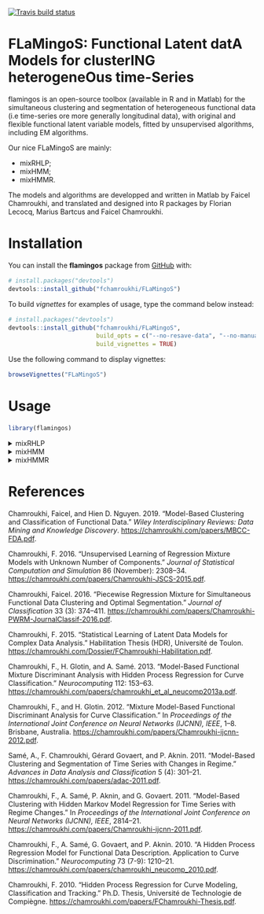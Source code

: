 
<!-- README.md is generated from README.Rmd. Please edit that file -->

<!-- badges: start -->

[![Travis build
status](https://travis-ci.org/fchamroukhi/FLaMingoS.svg?branch=master)](https://travis-ci.org/fchamroukhi/FLaMingoS)
<!-- badges: end -->

# **FLaMingoS**: **F**unctional **L**atent dat**A** **M**odels for cluster**ING** heterogene**O**us time-**S**eries

flamingos is an open-source toolbox (available in R and in Matlab) for
the simultaneous clustering and segmentation of heterogeneous functional
data (i.e time-series ore more generally longitudinal data), with
original and flexible functional latent variable models, fitted by
unsupervised algorithms, including EM algorithms.

Our nice FLaMingoS are mainly:

  - mixRHLP;
  - mixHMM;
  - mixHMMR.

The models and algorithms are developped and written in Matlab by Faicel
Chamroukhi, and translated and designed into R packages by Florian
Lecocq, Marius Bartcus and Faicel Chamroukhi.

# Installation

You can install the **flamingos** package from
[GitHub](https://github.com/fchamroukhi/FLaMingoS) with:

``` r
# install.packages("devtools")
devtools::install_github("fchamroukhi/FLaMingoS")
```

To build *vignettes* for examples of usage, type the command below
instead:

``` r
# install.packages("devtools")
devtools::install_github("fchamroukhi/FLaMingoS", 
                         build_opts = c("--no-resave-data", "--no-manual"), 
                         build_vignettes = TRUE)
```

Use the following command to display vignettes:

``` r
browseVignettes("FLaMingoS")
```

# Usage

``` r
library(flamingos)
```

<details>

<summary>mixRHLP</summary>

``` r
data("toydataset")

K <- 3 # Number of clusters
R <- 3 # Number of regimes (polynomial regression components)
p <- 1 # Degree of the polynomials
q <- 1 # Order of the logistic regression (by default 1 for contiguous segmentation)
variance_type <- "heteroskedastic" # "heteroskedastic" or "homoskedastic" model

n_tries <- 1
max_iter <- 1000
threshold <- 1e-5
verbose <- TRUE
verbose_IRLS <- FALSE
init_kmeans <- TRUE

mixrhlp <- emMixRHLP(toydataset$x, t(toydataset[,2:ncol(toydataset)]), 
                     K, R, p, q, variance_type, init_kmeans, n_tries, max_iter, 
                     threshold, verbose, verbose_IRLS)
#> EM - mixRHLP: Iteration: 1 | log-likelihood: -18129.8169520025
#> EM - mixRHLP: Iteration: 2 | log-likelihood: -16642.732267463
#> EM - mixRHLP: Iteration: 3 | log-likelihood: -16496.947898833
#> EM - mixRHLP: Iteration: 4 | log-likelihood: -16391.6755568235
#> EM - mixRHLP: Iteration: 5 | log-likelihood: -16308.151649539
#> EM - mixRHLP: Iteration: 6 | log-likelihood: -16242.6749975019
#> EM - mixRHLP: Iteration: 7 | log-likelihood: -16187.9951484578
#> EM - mixRHLP: Iteration: 8 | log-likelihood: -16138.360050325
#> EM - mixRHLP: Iteration: 9 | log-likelihood: -16092.9430959116
#> EM - mixRHLP: Iteration: 10 | log-likelihood: -16053.588838999
#> EM - mixRHLP: Iteration: 11 | log-likelihood: -16020.7365667916
#> EM - mixRHLP: Iteration: 12 | log-likelihood: -15993.7513179937
#> EM - mixRHLP: Iteration: 13 | log-likelihood: -15972.7088032469
#> EM - mixRHLP: Iteration: 14 | log-likelihood: -15957.3889127412
#> EM - mixRHLP: Iteration: 15 | log-likelihood: -15946.5663566082
#> EM - mixRHLP: Iteration: 16 | log-likelihood: -15938.693534838
#> EM - mixRHLP: Iteration: 17 | log-likelihood: -15932.584112949
#> EM - mixRHLP: Iteration: 18 | log-likelihood: -15927.5299507605
#> EM - mixRHLP: Iteration: 19 | log-likelihood: -15923.1499635319
#> EM - mixRHLP: Iteration: 20 | log-likelihood: -15919.2392546398
#> EM - mixRHLP: Iteration: 21 | log-likelihood: -15915.6795793534
#> EM - mixRHLP: Iteration: 22 | log-likelihood: -15912.3944381959
#> EM - mixRHLP: Iteration: 23 | log-likelihood: -15909.327585346
#> EM - mixRHLP: Iteration: 24 | log-likelihood: -15906.4326405988
#> EM - mixRHLP: Iteration: 25 | log-likelihood: -15903.6678636145
#> EM - mixRHLP: Iteration: 26 | log-likelihood: -15900.9933370165
#> EM - mixRHLP: Iteration: 27 | log-likelihood: -15898.3692402859
#> EM - mixRHLP: Iteration: 28 | log-likelihood: -15895.7545341827
#> EM - mixRHLP: Iteration: 29 | log-likelihood: -15893.1056775993
#> EM - mixRHLP: Iteration: 30 | log-likelihood: -15890.3751610539
#> EM - mixRHLP: Iteration: 31 | log-likelihood: -15887.5097378815
#> EM - mixRHLP: Iteration: 32 | log-likelihood: -15884.4482946475
#> EM - mixRHLP: Iteration: 33 | log-likelihood: -15881.1193453446
#> EM - mixRHLP: Iteration: 34 | log-likelihood: -15877.4381561224
#> EM - mixRHLP: Iteration: 35 | log-likelihood: -15873.3037170772
#> EM - mixRHLP: Iteration: 36 | log-likelihood: -15868.595660791
#> EM - mixRHLP: Iteration: 37 | log-likelihood: -15863.171868441
#> EM - mixRHLP: Iteration: 38 | log-likelihood: -15856.8678694783
#> EM - mixRHLP: Iteration: 39 | log-likelihood: -15849.5002500459
#> EM - mixRHLP: Iteration: 40 | log-likelihood: -15840.8778843568
#> EM - mixRHLP: Iteration: 41 | log-likelihood: -15830.8267303162
#> EM - mixRHLP: Iteration: 42 | log-likelihood: -15819.2343887404
#> EM - mixRHLP: Iteration: 43 | log-likelihood: -15806.11425583
#> EM - mixRHLP: Iteration: 44 | log-likelihood: -15791.6651550126
#> EM - mixRHLP: Iteration: 45 | log-likelihood: -15776.2575311116
#> EM - mixRHLP: Iteration: 46 | log-likelihood: -15760.2525673176
#> EM - mixRHLP: Iteration: 47 | log-likelihood: -15743.6600428386
#> EM - mixRHLP: Iteration: 48 | log-likelihood: -15725.8494727209
#> EM - mixRHLP: Iteration: 49 | log-likelihood: -15705.5392028324
#> EM - mixRHLP: Iteration: 50 | log-likelihood: -15681.0330055801
#> EM - mixRHLP: Iteration: 51 | log-likelihood: -15650.7058006772
#> EM - mixRHLP: Iteration: 52 | log-likelihood: -15614.1891628978
#> EM - mixRHLP: Iteration: 53 | log-likelihood: -15574.3209962234
#> EM - mixRHLP: Iteration: 54 | log-likelihood: -15536.9561042095
#> EM - mixRHLP: Iteration: 55 | log-likelihood: -15505.9888676546
#> EM - mixRHLP: Iteration: 56 | log-likelihood: -15480.3479747868
#> EM - mixRHLP: Iteration: 57 | log-likelihood: -15456.7432033066
#> EM - mixRHLP: Iteration: 58 | log-likelihood: -15432.855894347
#> EM - mixRHLP: Iteration: 59 | log-likelihood: -15408.4123139152
#> EM - mixRHLP: Iteration: 60 | log-likelihood: -15384.7708355233
#> EM - mixRHLP: Iteration: 61 | log-likelihood: -15363.3704926307
#> EM - mixRHLP: Iteration: 62 | log-likelihood: -15344.3247788467
#> EM - mixRHLP: Iteration: 63 | log-likelihood: -15326.444200793
#> EM - mixRHLP: Iteration: 64 | log-likelihood: -15308.1502066517
#> EM - mixRHLP: Iteration: 65 | log-likelihood: -15288.3650661699
#> EM - mixRHLP: Iteration: 66 | log-likelihood: -15267.1380314858
#> EM - mixRHLP: Iteration: 67 | log-likelihood: -15245.8151021308
#> EM - mixRHLP: Iteration: 68 | log-likelihood: -15226.3007649639
#> EM - mixRHLP: Iteration: 69 | log-likelihood: -15209.9671868432
#> EM - mixRHLP: Iteration: 70 | log-likelihood: -15197.3697193674
#> EM - mixRHLP: Iteration: 71 | log-likelihood: -15187.8845852548
#> EM - mixRHLP: Iteration: 72 | log-likelihood: -15180.4065779427
#> EM - mixRHLP: Iteration: 73 | log-likelihood: -15174.1897193241
#> EM - mixRHLP: Iteration: 74 | log-likelihood: -15168.8680084075
#> EM - mixRHLP: Iteration: 75 | log-likelihood: -15164.1615627415
#> EM - mixRHLP: Iteration: 76 | log-likelihood: -15159.6679572457
#> EM - mixRHLP: Iteration: 77 | log-likelihood: -15155.1488045656
#> EM - mixRHLP: Iteration: 78 | log-likelihood: -15150.9231858137
#> EM - mixRHLP: Iteration: 79 | log-likelihood: -15147.2212168192
#> EM - mixRHLP: Iteration: 80 | log-likelihood: -15144.078942659
#> EM - mixRHLP: Iteration: 81 | log-likelihood: -15141.3516305636
#> EM - mixRHLP: Iteration: 82 | log-likelihood: -15138.8602529876
#> EM - mixRHLP: Iteration: 83 | log-likelihood: -15136.5059345662
#> EM - mixRHLP: Iteration: 84 | log-likelihood: -15134.2384537766
#> EM - mixRHLP: Iteration: 85 | log-likelihood: -15132.0298589309
#> EM - mixRHLP: Iteration: 86 | log-likelihood: -15129.8608706576
#> EM - mixRHLP: Iteration: 87 | log-likelihood: -15127.7157936565
#> EM - mixRHLP: Iteration: 88 | log-likelihood: -15125.5797196054
#> EM - mixRHLP: Iteration: 89 | log-likelihood: -15123.4372146492
#> EM - mixRHLP: Iteration: 90 | log-likelihood: -15121.2712280838
#> EM - mixRHLP: Iteration: 91 | log-likelihood: -15119.0622569401
#> EM - mixRHLP: Iteration: 92 | log-likelihood: -15116.7874031382
#> EM - mixRHLP: Iteration: 93 | log-likelihood: -15114.4192658119
#> EM - mixRHLP: Iteration: 94 | log-likelihood: -15111.9245293407
#> EM - mixRHLP: Iteration: 95 | log-likelihood: -15109.262047444
#> EM - mixRHLP: Iteration: 96 | log-likelihood: -15106.3802520661
#> EM - mixRHLP: Iteration: 97 | log-likelihood: -15103.2137059945
#> EM - mixRHLP: Iteration: 98 | log-likelihood: -15099.6787565231
#> EM - mixRHLP: Iteration: 99 | log-likelihood: -15095.6664401258
#> EM - mixRHLP: Iteration: 100 | log-likelihood: -15091.0341403017
#> EM - mixRHLP: Iteration: 101 | log-likelihood: -15085.5952981967
#> EM - mixRHLP: Iteration: 102 | log-likelihood: -15079.1100803411
#> EM - mixRHLP: Iteration: 103 | log-likelihood: -15071.2863215881
#> EM - mixRHLP: Iteration: 104 | log-likelihood: -15061.8155026615
#> EM - mixRHLP: Iteration: 105 | log-likelihood: -15050.4931948422
#> EM - mixRHLP: Iteration: 106 | log-likelihood: -15037.4728804542
#> EM - mixRHLP: Iteration: 107 | log-likelihood: -15023.5663638262
#> EM - mixRHLP: Iteration: 108 | log-likelihood: -15010.227713049
#> EM - mixRHLP: Iteration: 109 | log-likelihood: -14998.9216243488
#> EM - mixRHLP: Iteration: 110 | log-likelihood: -14990.3428946115
#> EM - mixRHLP: Iteration: 111 | log-likelihood: -14984.2931646741
#> EM - mixRHLP: Iteration: 112 | log-likelihood: -14980.0317050997
#> EM - mixRHLP: Iteration: 113 | log-likelihood: -14976.7574542595
#> EM - mixRHLP: Iteration: 114 | log-likelihood: -14973.9768267566
#> EM - mixRHLP: Iteration: 115 | log-likelihood: -14971.5304235767
#> EM - mixRHLP: Iteration: 116 | log-likelihood: -14969.3710026547
#> EM - mixRHLP: Iteration: 117 | log-likelihood: -14967.3301314624
#> EM - mixRHLP: Iteration: 118 | log-likelihood: -14965.1319732928
#> EM - mixRHLP: Iteration: 119 | log-likelihood: -14962.818626259
#> EM - mixRHLP: Iteration: 120 | log-likelihood: -14961.1657986148
#> EM - mixRHLP: Iteration: 121 | log-likelihood: -14960.1001793804
#> EM - mixRHLP: Iteration: 122 | log-likelihood: -14959.2029493404
#> EM - mixRHLP: Iteration: 123 | log-likelihood: -14958.3643653619
#> EM - mixRHLP: Iteration: 124 | log-likelihood: -14957.5579272948
#> EM - mixRHLP: Iteration: 125 | log-likelihood: -14956.7769206505
#> EM - mixRHLP: Iteration: 126 | log-likelihood: -14956.0220832192
#> EM - mixRHLP: Iteration: 127 | log-likelihood: -14955.2990068376
#> EM - mixRHLP: Iteration: 128 | log-likelihood: -14954.6080936987
#> EM - mixRHLP: Iteration: 129 | log-likelihood: -14953.9546052572
#> EM - mixRHLP: Iteration: 130 | log-likelihood: -14953.3424683065
#> EM - mixRHLP: Iteration: 131 | log-likelihood: -14952.7742704947
#> EM - mixRHLP: Iteration: 132 | log-likelihood: -14952.2512735504
#> EM - mixRHLP: Iteration: 133 | log-likelihood: -14951.7732467988
#> EM - mixRHLP: Iteration: 134 | log-likelihood: -14951.3384384815
#> EM - mixRHLP: Iteration: 135 | log-likelihood: -14950.9439547413
#> EM - mixRHLP: Iteration: 136 | log-likelihood: -14950.5860673359
#> EM - mixRHLP: Iteration: 137 | log-likelihood: -14950.2605961901
#> EM - mixRHLP: Iteration: 138 | log-likelihood: -14949.9632302133
#> EM - mixRHLP: Iteration: 139 | log-likelihood: -14949.6897803656
#> EM - mixRHLP: Iteration: 140 | log-likelihood: -14949.4363440458
#> EM - mixRHLP: Iteration: 141 | log-likelihood: -14949.1993934329
#> EM - mixRHLP: Iteration: 142 | log-likelihood: -14948.9758045711
#> EM - mixRHLP: Iteration: 143 | log-likelihood: -14948.7628462595
#> EM - mixRHLP: Iteration: 144 | log-likelihood: -14948.5581447387
#> EM - mixRHLP: Iteration: 145 | log-likelihood: -14948.3596363733
#> EM - mixRHLP: Iteration: 146 | log-likelihood: -14948.1655161518
#> EM - mixRHLP: Iteration: 147 | log-likelihood: -14947.9741866833
#> EM - mixRHLP: Iteration: 148 | log-likelihood: -14947.7842100466
#> EM - mixRHLP: Iteration: 149 | log-likelihood: -14947.5942633197
#> EM - mixRHLP: Iteration: 150 | log-likelihood: -14947.4030977377
#> EM - mixRHLP: Iteration: 151 | log-likelihood: -14947.2095010109
#> EM - mixRHLP: Iteration: 152 | log-likelihood: -14947.0122620331
#> EM - mixRHLP: Iteration: 153 | log-likelihood: -14946.8101371804
#> EM - mixRHLP: Iteration: 154 | log-likelihood: -14946.6018173877
#> EM - mixRHLP: Iteration: 155 | log-likelihood: -14946.3858952193
#> EM - mixRHLP: Iteration: 156 | log-likelihood: -14946.1608312027
#> EM - mixRHLP: Iteration: 157 | log-likelihood: -14945.9249187549
#> EM - mixRHLP: Iteration: 158 | log-likelihood: -14945.676247118
#> EM - mixRHLP: Iteration: 159 | log-likelihood: -14945.4126618353
#> EM - mixRHLP: Iteration: 160 | log-likelihood: -14945.1317224602
#> EM - mixRHLP: Iteration: 161 | log-likelihood: -14944.8306573941
#> EM - mixRHLP: Iteration: 162 | log-likelihood: -14944.5063160023
#> EM - mixRHLP: Iteration: 163 | log-likelihood: -14944.1551184229
#> EM - mixRHLP: Iteration: 164 | log-likelihood: -14943.7730037188
#> EM - mixRHLP: Iteration: 165 | log-likelihood: -14943.355377134
#> EM - mixRHLP: Iteration: 166 | log-likelihood: -14942.8970570836
#> EM - mixRHLP: Iteration: 167 | log-likelihood: -14942.3922219831
#> EM - mixRHLP: Iteration: 168 | log-likelihood: -14941.8343559995
#> EM - mixRHLP: Iteration: 169 | log-likelihood: -14941.2161912546
#> EM - mixRHLP: Iteration: 170 | log-likelihood: -14940.5296397031
#> EM - mixRHLP: Iteration: 171 | log-likelihood: -14939.7657190993
#> EM - mixRHLP: Iteration: 172 | log-likelihood: -14938.9144460343
#> EM - mixRHLP: Iteration: 173 | log-likelihood: -14937.9647057519
#> EM - mixRHLP: Iteration: 174 | log-likelihood: -14936.9040831122
#> EM - mixRHLP: Iteration: 175 | log-likelihood: -14935.7186499891
#> EM - mixRHLP: Iteration: 176 | log-likelihood: -14934.3927038884
#> EM - mixRHLP: Iteration: 177 | log-likelihood: -14932.9084527435
#> EM - mixRHLP: Iteration: 178 | log-likelihood: -14931.245639997
#> EM - mixRHLP: Iteration: 179 | log-likelihood: -14929.3811026273
#> EM - mixRHLP: Iteration: 180 | log-likelihood: -14927.2882537299
#> EM - mixRHLP: Iteration: 181 | log-likelihood: -14924.9364821865
#> EM - mixRHLP: Iteration: 182 | log-likelihood: -14922.2904675358
#> EM - mixRHLP: Iteration: 183 | log-likelihood: -14919.3094231961
#> EM - mixRHLP: Iteration: 184 | log-likelihood: -14915.9463144684
#> EM - mixRHLP: Iteration: 185 | log-likelihood: -14912.1471647651
#> EM - mixRHLP: Iteration: 186 | log-likelihood: -14907.8506901999
#> EM - mixRHLP: Iteration: 187 | log-likelihood: -14902.9887290339
#> EM - mixRHLP: Iteration: 188 | log-likelihood: -14897.4883102736
#> EM - mixRHLP: Iteration: 189 | log-likelihood: -14891.27676833
#> EM - mixRHLP: Iteration: 190 | log-likelihood: -14884.2919447409
#> EM - mixRHLP: Iteration: 191 | log-likelihood: -14876.4995909623
#> EM - mixRHLP: Iteration: 192 | log-likelihood: -14867.9179321727
#> EM - mixRHLP: Iteration: 193 | log-likelihood: -14858.6442978196
#> EM - mixRHLP: Iteration: 194 | log-likelihood: -14848.8804338117
#> EM - mixRHLP: Iteration: 195 | log-likelihood: -14838.9872847758
#> EM - mixRHLP: Iteration: 196 | log-likelihood: -14829.6292321768
#> EM - mixRHLP: Iteration: 197 | log-likelihood: -14821.8717823403
#> EM - mixRHLP: Iteration: 198 | log-likelihood: -14816.6461672058
#> EM - mixRHLP: Iteration: 199 | log-likelihood: -14813.7497363742
#> EM - mixRHLP: Iteration: 200 | log-likelihood: -14812.2267827519
#> EM - mixRHLP: Iteration: 201 | log-likelihood: -14811.4198287137
#> EM - mixRHLP: Iteration: 202 | log-likelihood: -14811.0049217051
#> EM - mixRHLP: Iteration: 203 | log-likelihood: -14810.7960368513
#> EM - mixRHLP: Iteration: 204 | log-likelihood: -14810.6883875777

mixrhlp$summary()
#> ------------------------
#> Fitted mixRHLP model
#> ------------------------
#> 
#> MixRHLP model with K = 3 clusters and R = 3 regimes:
#> 
#>  log-likelihood nu       AIC       BIC       ICL
#>       -14810.69 41 -14851.69 -14880.41 -14880.41
#> 
#> Clustering table (Number of curves in each clusters):
#> 
#>  1  2  3 
#> 10 10 10 
#> 
#> Mixing probabilities (cluster weights):
#>          1         2         3
#>  0.3333333 0.3333333 0.3333333
#> 
#> 
#> --------------------
#> Cluster 1 (k = 1):
#> 
#> Regression coefficients for each regime/segment r (r=1...R):
#> 
#>     Beta(r = 1) Beta(r = 2) Beta(r = 3)
#> 1     6.8902863   5.1134337  3.90153421
#> X^1   0.9265632  -0.3959402  0.08748466
#> 
#> Variances:
#> 
#>  Sigma2(r = 1) Sigma2(r = 2) Sigma2(r = 3)
#>       0.981915     0.9787717     0.9702211
#> 
#> --------------------
#> Cluster 2 (k = 2):
#> 
#> Regression coefficients for each regime/segment r (r=1...R):
#> 
#>     Beta(r = 1) Beta(r = 2) Beta(r = 3)
#> 1    4.96556671   6.7326717   4.8807183
#> X^1  0.08880479   0.4984443   0.1350271
#> 
#> Variances:
#> 
#>  Sigma2(r = 1) Sigma2(r = 2) Sigma2(r = 3)
#>      0.9559969       1.03849     0.9506928
#> 
#> --------------------
#> Cluster 3 (k = 3):
#> 
#> Regression coefficients for each regime/segment r (r=1...R):
#> 
#>     Beta(r = 1) Beta(r = 2) Beta(r = 3)
#> 1     6.3513369    4.214736   6.6536553
#> X^1  -0.2449377    0.839666   0.1024863
#> 
#> Variances:
#> 
#>  Sigma2(r = 1) Sigma2(r = 2) Sigma2(r = 3)
#>      0.9498285     0.9270384      1.001413

mixrhlp$plot()
```

<img src="man/figures/README-unnamed-chunk-6-1.png" style="display: block; margin: auto;" /><img src="man/figures/README-unnamed-chunk-6-2.png" style="display: block; margin: auto;" /><img src="man/figures/README-unnamed-chunk-6-3.png" style="display: block; margin: auto;" /><img src="man/figures/README-unnamed-chunk-6-4.png" style="display: block; margin: auto;" /><img src="man/figures/README-unnamed-chunk-6-5.png" style="display: block; margin: auto;" />

</details>

<details>

<summary>mixHMM</summary>

``` r
data("toydataset")

K <- 3 # Number of clusters
R <- 3 # Number of regimes (HMM states)
variance_type <- "heteroskedastic" # "heteroskedastic" or "homoskedastic" model

ordered_states <- TRUE
n_tries <- 1
max_iter <- 1000
init_kmeans <- TRUE
threshold <- 1e-6
verbose <- TRUE

mixhmm <- emMixHMM(t(toydataset[,2:ncol(toydataset)]), K, R, variance_type,
                   ordered_states, init_kmeans, n_tries, max_iter, 
                   threshold, verbose)
#> EM - mixHMMs: Iteration: 1 | log-likelihood: -19054.7157954833
#> EM - mixHMMs: Iteration: 2 | log-likelihood: -15386.7973253636
#> EM - mixHMMs: Iteration: 3 | log-likelihood: -15141.8435629464
#> EM - mixHMMs: Iteration: 4 | log-likelihood: -15058.7251666378
#> EM - mixHMMs: Iteration: 5 | log-likelihood: -15055.5058566489
#> EM - mixHMMs: Iteration: 6 | log-likelihood: -15055.4877310423
#> EM - mixHMMs: Iteration: 7 | log-likelihood: -15055.4876146553

mixhmm$summary()
#> -----------------------
#> Fitted mixHMM model
#> -----------------------
#> 
#> MixHMM model with K = 3 clusters and R = 3 regimes:
#> 
#>  log-likelihood nu       AIC       BIC
#>       -15055.49 41 -15096.49 -15125.21
#> 
#> Clustering table (Number of curves in each clusters):
#> 
#>  1  2  3 
#> 10 10 10 
#> 
#> Mixing probabilities (cluster weights):
#>          1         2         3
#>  0.3333333 0.3333333 0.3333333
#> 
#> 
#> -------------------
#> Cluster 1 (k = 1):
#> 
#> Means:
#> 
#>     r = 1    r = 2    r = 3
#>  6.319189 4.583954 6.722627
#> 
#> Variances:
#> 
#>  Sigma2(r = 1) Sigma2(r = 2) Sigma2(r = 3)
#>      0.9571803     0.9504731       1.01553
#> 
#> -------------------
#> Cluster 2 (k = 2):
#> 
#> Means:
#> 
#>    r = 1    r = 2    r = 3
#>  7.00202 4.964273 3.979626
#> 
#> Variances:
#> 
#>  Sigma2(r = 1) Sigma2(r = 2) Sigma2(r = 3)
#>      0.9858726     0.9884542     0.9651437
#> 
#> -------------------
#> Cluster 3 (k = 3):
#> 
#> Means:
#> 
#>     r = 1    r = 2    r = 3
#>  4.987066 6.963998 4.987279
#> 
#> Variances:
#> 
#>  Sigma2(r = 1) Sigma2(r = 2) Sigma2(r = 3)
#>      0.9578459      1.045573      0.952294

mixhmm$plot()
```

<img src="man/figures/README-unnamed-chunk-7-1.png" style="display: block; margin: auto;" /><img src="man/figures/README-unnamed-chunk-7-2.png" style="display: block; margin: auto;" /><img src="man/figures/README-unnamed-chunk-7-3.png" style="display: block; margin: auto;" />

</details>

<details>

<summary>mixHMMR</summary>

``` r
data("toydataset")

K <- 3 # Number of clusters
R <- 3 # Number of regimes/states
p <- 1 # Degree of the polynomial regression
variance_type <- "heteroskedastic" # "heteroskedastic" or "homoskedastic" model

ordered_states <- TRUE
n_tries <- 1
max_iter <- 1000
init_kmeans <- TRUE
threshold <- 1e-6
verbose <- TRUE

mixhmmr <- emMixHMMR(toydataset$x, t(toydataset[,2:ncol(toydataset)]), K, R, p,
                     variance_type, ordered_states, init_kmeans, n_tries, 
                     max_iter, threshold, verbose)
#> EM - mixHMMR: Iteration: 1 || log-likelihood: -18975.6323298895
#> EM - mixHMMR: Iteration: 2 || log-likelihood: -15198.5811534058
#> EM - mixHMMR: Iteration: 3 || log-likelihood: -15118.0350455527
#> EM - mixHMMR: Iteration: 4 || log-likelihood: -15086.2933826057
#> EM - mixHMMR: Iteration: 5 || log-likelihood: -15084.2502053712
#> EM - mixHMMR: Iteration: 6 || log-likelihood: -15083.7770153797
#> EM - mixHMMR: Iteration: 7 || log-likelihood: -15083.3586992156
#> EM - mixHMMR: Iteration: 8 || log-likelihood: -15082.8291034608
#> EM - mixHMMR: Iteration: 9 || log-likelihood: -15082.2407744542
#> EM - mixHMMR: Iteration: 10 || log-likelihood: -15081.6808462523
#> EM - mixHMMR: Iteration: 11 || log-likelihood: -15081.175618676
#> EM - mixHMMR: Iteration: 12 || log-likelihood: -15080.5819574865
#> EM - mixHMMR: Iteration: 13 || log-likelihood: -15079.3118011276
#> EM - mixHMMR: Iteration: 14 || log-likelihood: -15076.8073408977
#> EM - mixHMMR: Iteration: 15 || log-likelihood: -15073.8399600893
#> EM - mixHMMR: Iteration: 16 || log-likelihood: -15067.6884092484
#> EM - mixHMMR: Iteration: 17 || log-likelihood: -15054.9127597414
#> EM - mixHMMR: Iteration: 18 || log-likelihood: -15049.4000307536
#> EM - mixHMMR: Iteration: 19 || log-likelihood: -15049.0221351022
#> EM - mixHMMR: Iteration: 20 || log-likelihood: -15048.997021329
#> EM - mixHMMR: Iteration: 21 || log-likelihood: -15048.9949507534

mixhmmr$summary()
#> ------------------------
#> Fitted mixHMMR model
#> ------------------------
#> 
#> MixHMMR model with K = 3 clusters and R = 3 regimes:
#> 
#>  log-likelihood nu       AIC       BIC       ICL
#>       -15048.99 50 -15098.99 -15134.02 -15134.02
#> 
#> Clustering table (Number of curves in each clusters):
#> 
#>  1  2  3 
#> 10 10 10 
#> 
#> Mixing probabilities (cluster weights):
#>          1         2         3
#>  0.3333333 0.3333333 0.3333333
#> 
#> 
#> --------------------
#> Cluster 1 (k = 1):
#> 
#> Regression coefficients for each regime/segment r (r=1...R):
#> 
#>     Beta(r = 1) Beta(r = 2) Beta(r = 3)
#> 1     4.9512819   6.8393804   4.9076599
#> X^1   0.2099508   0.2822775   0.1031626
#> 
#> Variances:
#> 
#>  Sigma2(r = 1) Sigma2(r = 2) Sigma2(r = 3)
#>      0.9576192      1.045043      0.952047
#> 
#> --------------------
#> Cluster 2 (k = 2):
#> 
#> Regression coefficients for each regime/segment r (r=1...R):
#> 
#>     Beta(r = 1) Beta(r = 2) Beta(r = 3)
#> 1     6.3552432   4.2868818   6.5327846
#> X^1  -0.2865404   0.6907212   0.2429291
#> 
#> Variances:
#> 
#>  Sigma2(r = 1) Sigma2(r = 2) Sigma2(r = 3)
#>      0.9587975     0.9481068       1.01388
#> 
#> --------------------
#> Cluster 3 (k = 3):
#> 
#> Regression coefficients for each regime/segment r (r=1...R):
#> 
#>     Beta(r = 1) Beta(r = 2) Beta(r = 3)
#> 1      6.870328   5.1511267   3.9901300
#> X^1    1.204150  -0.4601777  -0.0155753
#> 
#> Variances:
#> 
#>  Sigma2(r = 1) Sigma2(r = 2) Sigma2(r = 3)
#>      0.9776399     0.9895623       0.96457

mixhmmr$plot()
```

<img src="man/figures/README-unnamed-chunk-8-1.png" style="display: block; margin: auto;" /><img src="man/figures/README-unnamed-chunk-8-2.png" style="display: block; margin: auto;" /><img src="man/figures/README-unnamed-chunk-8-3.png" style="display: block; margin: auto;" />

</details>

# References

<div id="refs" class="references">

<div id="ref-Chamroukhi-FDA-2018">

Chamroukhi, Faicel, and Hien D. Nguyen. 2019. “Model-Based Clustering
and Classification of Functional Data.” *Wiley Interdisciplinary
Reviews: Data Mining and Knowledge Discovery*.
<https://chamroukhi.com/papers/MBCC-FDA.pdf>.

</div>

<div id="ref-Chamroukhi-RobustEMMixReg2015">

Chamroukhi, F. 2016. “Unsupervised Learning of Regression Mixture Models
with Unknown Number of Components.” *Journal of Statistical Computation
and Simulation* 86 (November): 2308–34.
<https://chamroukhi.com/papers/Chamroukhi-JSCS-2015.pdf>.

</div>

<div id="ref-Chamroukhi-PWRM-2016">

Chamroukhi, Faicel. 2016. “Piecewise Regression Mixture for Simultaneous
Functional Data Clustering and Optimal Segmentation.” *Journal of
Classification* 33 (3): 374–411.
<https://chamroukhi.com/papers/Chamroukhi-PWRM-JournalClassif-2016.pdf>.

</div>

<div id="ref-Chamroukhi-HDR-2015">

Chamroukhi, F. 2015. “Statistical Learning of Latent Data Models for
Complex Data Analysis.” Habilitation Thesis (HDR), Université de Toulon.
<https://chamroukhi.com/Dossier/FChamroukhi-Habilitation.pdf>.

</div>

<div id="ref-Chamroukhi-FMDA-neucomp2013">

Chamroukhi, F., H. Glotin, and A. Samé. 2013. “Model-Based Functional
Mixture Discriminant Analysis with Hidden Process Regression for Curve
Classification.” *Neurocomputing* 112: 153–63.
<https://chamroukhi.com/papers/chamroukhi_et_al_neucomp2013a.pdf>.

</div>

<div id="ref-Chamroukhi-IJCNN-2012">

Chamroukhi, F., and H. Glotin. 2012. “Mixture Model-Based Functional
Discriminant Analysis for Curve Classification.” In *Proceedings of the
International Joint Conference on Neural Networks (IJCNN), IEEE*, 1–8.
Brisbane, Australia.
<https://chamroukhi.com/papers/Chamroukhi-ijcnn-2012.pdf>.

</div>

<div id="ref-Chamroukhi-MixRHLP-2011">

Samé, A., F. Chamroukhi, Gérard Govaert, and P. Aknin. 2011.
“Model-Based Clustering and Segmentation of Time Series with Changes
in Regime.” *Advances in Data Analysis and Classification* 5 (4):
301–21. <https://chamroukhi.com/papers/adac-2011.pdf>.

</div>

<div id="ref-Chamroukhi-IJCNN-2011">

Chamroukhi, F., A. Samé, P. Aknin, and G. Govaert. 2011. “Model-Based
Clustering with Hidden Markov Model Regression for Time Series with
Regime Changes.” In *Proceedings of the International Joint Conference
on Neural Networks (IJCNN), IEEE*, 2814–21.
<https://chamroukhi.com/papers/Chamroukhi-ijcnn-2011.pdf>.

</div>

<div id="ref-chamroukhi_et_al_neurocomp2010">

Chamroukhi, F., A. Samé, G. Govaert, and P. Aknin. 2010. “A Hidden
Process Regression Model for Functional Data Description. Application to
Curve Discrimination.” *Neurocomputing* 73 (7-9): 1210–21.
<https://chamroukhi.com/papers/chamroukhi_neucomp_2010.pdf>.

</div>

<div id="ref-Chamroukhi_PhD_2010">

Chamroukhi, F. 2010. “Hidden Process Regression for Curve Modeling,
Classification and Tracking.” Ph.D. Thesis, Université de Technologie de
Compiègne. <https://chamroukhi.com/papers/FChamroukhi-Thesis.pdf>.

</div>

</div>
